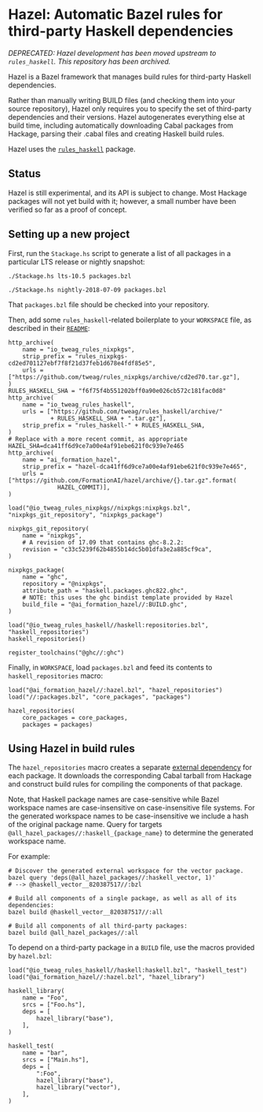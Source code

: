 # Hazel: Automatic Bazel rules for third-party Haskell dependencies

*DEPRECATED: Hazel development has been moved upstream to `rules_haskell`.
This repository has been archived.*

Hazel is a Bazel framework that manages build rules for third-party Haskell
dependencies.

Rather than manually writing BUILD files (and checking them into your source
repository), Hazel only requires you to specify the set of third-party
dependencies and their versions.  Hazel autogenerates everything else at build
time, including automatically downloading Cabal packages from Hackage,
parsing their .cabal files and creating Haskell build rules.

Hazel uses the [`rules_haskell`](https://github.com/tweag/rules_haskell)
package.

## Status
Hazel is still experimental, and its API is subject to change.  Most Hackage
packages will not yet build with it; however, a small number have been
verified so far as a proof of concept.

## Setting up a new project
First, run the `Stackage.hs` script to generate a list of all packages in a
particular LTS release or nightly snapshot:

```
./Stackage.hs lts-10.5 packages.bzl
```

```
./Stackage.hs nightly-2018-07-09 packages.bzl
```

That `packages.bzl` file should be checked into your repository.


Then, add some `rules_haskell`-related boilerplate to your `WORKSPACE` file,
as described in their
[`README`](https://github.com/tweag/rules_nixpkgs/blob/master/README.md):

```
http_archive(
    name = "io_tweag_rules_nixpkgs",
    strip_prefix = "rules_nixpkgs-cd2ed701127ebf7f8f21d37feb1d678e4fdf85e5",
    urls = ["https://github.com/tweag/rules_nixpkgs/archive/cd2ed70.tar.gz"],
)
RULES_HASKELL_SHA = "f6f75f4b551202bff0a90e026cb572c181fac0d8"
http_archive(
    name = "io_tweag_rules_haskell",
    urls = ["https://github.com/tweag/rules_haskell/archive/"
            + RULES_HASKELL_SHA + ".tar.gz"],
    strip_prefix = "rules_haskell-" + RULES_HASKELL_SHA,
)
# Replace with a more recent commit, as appropriate
HAZEL_SHA=dca41ff6d9ce7a00e4af91ebe621f0c939e7e465
http_archive(
    name = "ai_formation_hazel",
    strip_prefix = "hazel-dca41ff6d9ce7a00e4af91ebe621f0c939e7e465",
    urls = ["https://github.com/FormationAI/hazel/archive/{}.tar.gz".format(
              HAZEL_COMMIT)],
)

load("@io_tweag_rules_nixpkgs//nixpkgs:nixpkgs.bzl", "nixpkgs_git_repository", "nixpkgs_package")

nixpkgs_git_repository(
    name = "nixpkgs",
    # A revision of 17.09 that contains ghc-8.2.2:
    revision = "c33c5239f62b4855b14dc5b01dfa3e2a885cf9ca",
)

nixpkgs_package(
    name = "ghc",
    repository = "@nixpkgs",
    attribute_path = "haskell.packages.ghc822.ghc",
    # NOTE: this uses the ghc bindist template provided by Hazel
    build_file = "@ai_formation_hazel//:BUILD.ghc",
)

load("@io_tweag_rules_haskell//haskell:repositories.bzl", "haskell_repositories")
haskell_repositories()

register_toolchains("@ghc//:ghc")
```

Finally, in `WORKSPACE`, load `packages.bzl` and feed its contents to `haskell_repositories` macro:

```
load("@ai_formation_hazel//:hazel.bzl", "hazel_repositories")
load("//:packages.bzl", "core_packages", "packages")

hazel_repositories(
    core_packages = core_packages,
    packages = packages)
```

## Using Hazel in build rules
The `hazel_repositories` macro creates a separate [external
dependency](https://docs.bazel.build/versions/master/external.html) for each
package.  It downloads the corresponding Cabal tarball from Hackage
and construct build rules for compiling the components of that package.

Note, that Haskell package names are case-sensitive while Bazel workspace names
are case-insensitive on case-insensitive file systems. For the generated
workspace names to be case-insensitive we include a hash of the original
package name. Query for targets `@all_hazel_packages//:haskell_{package_name}`
to determine the generated workspace name.

For example:

```
# Discover the generated external workspace for the vector package.
bazel query 'deps(@all_hazel_packages//:haskell_vector, 1)'
# --> @haskell_vector__820387517//:bzl

# Build all components of a single package, as well as all of its dependencies:
bazel build @haskell_vector__820387517//:all

# Build all components of all third-party packages:
bazel build @all_hazel_packages//:all
```

To depend on a third-party package in a `BUILD` file, use the macros provided by `hazel.bzl`:

```
load("@io_tweag_rules_haskell//haskell:haskell.bzl", "haskell_test")
load("@ai_formation_hazel//:hazel.bzl", "hazel_library")

haskell_library(
    name = "Foo",
    srcs = ["Foo.hs"],
    deps = [
        hazel_library("base"),
    ],
)

haskell_test(
    name = "bar",
    srcs = ["Main.hs"],
    deps = [
        ":Foo",
        hazel_library("base"),
        hazel_library("vector"),
    ],
)
```
